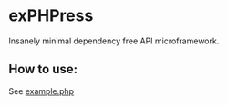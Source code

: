 # exPHPress

Insanely minimal dependency free API microframework.


## How to use:

See [example.php](https://github.com/RepoManCrew/exphpress/blob/master/example.php)
